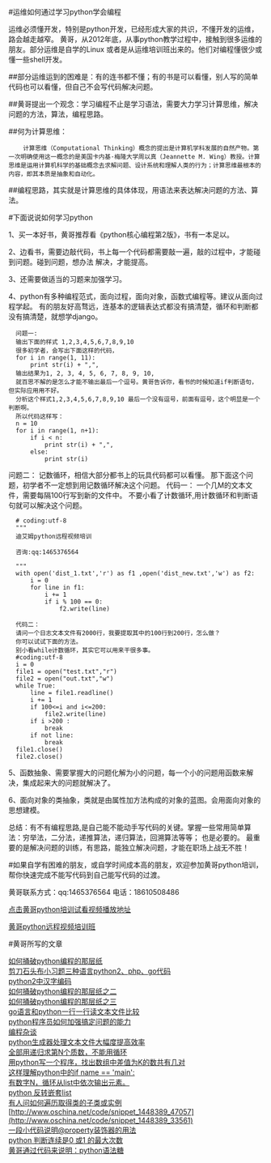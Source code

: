 #运维如何通过学习python学会编程

运维必须懂开发，特别是python开发，已经形成大家的共识，不懂开发的运维，路会越走越窄。
黄哥，从2012年底，从事python教学过程中，接触到很多运维的朋友。部分运维是自学的Linux
或者是从运维培训班出来的。他们对编程懂很少或懂一些shell开发。

##部分运维运到的困难是：有的连书都不懂；有的书是可以看懂，别人写的简单代码也可以看懂，但自己不会写代码解决问题。

##黄哥提出一个观念：学习编程不止是学习语法，需要大力学习计算思维，解决问题的方法，算法，编程思路。

##何为计算思维：

        计算思维（Computational Thinking）概念的提出是计算机学科发展的自然产物。第一次明确使用这一概念的是美国卡内基·梅隆大学周以真（Jeannette M. Wing）教授。计算思维是运用计算机科学的基础概念去求解问题、设计系统和理解人类的行为；计算思维最根本的内容，即其本质是抽象和自动化。

##编程思路，其实就是计算思维的具体体现，用语法来表达解决问题的方法、算法。

#下面说说如何学习python

1、买一本好书，黄哥推荐看《python核心编程第2版》，书有一本足以。

2、边看书，需要边敲代码，书上每一个代码都需要敲一遍，敲的过程中，才能碰到问题。碰到问题，想办法
   解决，才能提高。

3、还需要做适当的习题来加强学习。

4、python有多种编程范式，面向过程，面向对象，函数式编程等。建议从面向过程学起。
  有的朋友好高骛远，连基本的逻辑表达式都没有搞清楚，循环和判断都没有搞清楚，就想学django。

      问题一:
      输出下面的样式 1,2,3,4,5,6,7,8,9,10
      很多初学者，会写出下面这样的代码，
      for i in range(1, 11):
          print str(i) + ",",
      输出结果为1, 2, 3, 4, 5, 6, 7, 8, 9, 10,
      就百思不解的是怎么才能不输出最后一个逗号。黄哥告诉你，看书的时候知道if判断语句，但实际应用用不好。
      分析这个样式1,2,3,4,5,6,7,8,9,10 最后一个没有逗号，前面有逗号，这个明显是一个判断啊。
      所以代码这样写：
      n = 10
      for i in range(1, n+1):
          if i < n:
              print str(i) + ",",
          else:
              print str(i)

  问题二：
  记数循环，相信大部分都书上的玩具代码都可以看懂。
  那下面这个问题，初学者不一定想到用记数循环解决这个问题。
  代码一：
一个几M的文本文件，需要每隔100行写到新的文件中。
不要小看了计数循环,用计数循环和判断语句就可以解决这个问题。

      # coding:utf-8
      """
      迪艾姆python远程视频培训

      咨询:qq:1465376564

      """
      with open('dist_1.txt','r') as f1 ,open('dist_new.txt','w') as f2:
          i = 0
          for line in f1:
              i += 1
              if i % 100 == 0:
                  f2.write(line)

      代码二：
      请问一个日志文本文件有2000行，我要提取其中的100行到200行，怎么做？
      你可以试试下面的方法。
      别小看while计数循环，其实它可以用来干很多事。
      #coding:utf-8
      i = 0
      file1 = open("test.txt","r")
      file2 = open("out.txt","w")
      while True:
          line = file1.readline()
          i += 1
          if 100<=i and i<=200:
              file2.write(line)
          if i >200 :
              break
          if not line:
              break
      file1.close()
      file2.close()

5、函数抽象、需要掌握大的问题化解为小的问题，每一个小的问题用函数来解决，集成起来大的问题就解决了。

6、面向对象的类抽象，类就是由属性加方法构成的对象的蓝图。会用面向对象的思想建模。

总结：有不有编程思路,是自己能不能动手写代码的关键。掌握一些常用简单算法：穷举法，二分法，递推算法，递归算法，回溯算法等等；
     也是必要的。
     最重要的是解决问题的训练，有思路，能独立解决问题，才能在职场上战无不胜！

#如果自学有困难的朋友，或自学时间成本高的朋友，欢迎参加黄哥python培训，帮你快速完成不能写代码到自己能写代码的过渡。

黄哥联系方式：qq:1465376564 电话：18610508486

[点击黄哥python培训试看视频播放地址](https://github.com/pythonpeixun/article/blob/master/python_shiping.md)

[黄哥python远程视频培训班](https://github.com/pythonpeixun/article/blob/master/index.md)  


#黄哥所写的文章

[如何捅破python编程的那层纸](https://github.com/pythonpeixun/article/blob/master/pythonstudy.md)  
[剪刀石头布小习题三种语言python2、php、go代码](https://github.com/pythonpeixun/article/blob/master/jdstb.md)  
[python2中汉字编码](https://github.com/pythonpeixun/article/blob/master/python_bianma.md)  
[如何捅破python编程的那层纸之二](https://github.com/pythonpeixun/article/blob/master/pythonstudy2.md)  
[如何捅破python编程的那层纸之三](https://github.com/pythonpeixun/article/blob/master/pythonstudy3.md)  
[go语言和python一行一行读文本文件比较](https://github.com/pythonpeixun/article/blob/master/goandpython.md)  
[python程序员如何加强搞定问题的能力](https://github.com/pythonpeixun/article/blob/master/python/about_problem_slove.md)  
[编程杂谈](https://github.com/pythonpeixun/article/blob/master/python/about_string.md)  
[python生成器处理文本文件大幅度提高效率](https://github.com/pythonpeixun/article/blob/master/python/python_file_yield.md)  
[全部用递归求第N个质数，不能用循环](https://github.com/pythonpeixun/article/blob/master/python/python_recursive_prime.md)  
[用python写一个程序，找出数组中差值为K的数共有几对](https://github.com/pythonpeixun/article/blob/master/python/python_answer_array.md)  
[这样理解python中的if name == 'main':](https://github.com/pythonpeixun/article/blob/master/python/python_main.md)  
[有数字N，循环从list中依次输出元素。](https://github.com/pythonpeixun/article/blob/master/python/echo_one_by_one.md)  
[python 反转嵌套list](http://www.oschina.net/code/snippet_1448389_53155)  
[有人问如何遍历取得类的子类或实例](http://www.oschina.net/code/snippet_1448389_47057)  
[http://www.oschina.net/code/snippet_1448389_47057](http://www.oschina.net/code/snippet_1448389_33561)  
[一段小代码说明@property装饰器的用法](http://my.oschina.net/pythonpeixun/blog/382586)  
[python 判断连续是0 或1 的最大次数](http://my.oschina.net/pythonpeixun/blog/380293)  
[黄哥通过代码来说明：python语法糖](http://my.oschina.net/pythonpeixun/blog/529801)  

